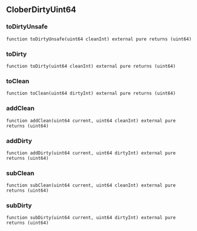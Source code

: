 ## CloberDirtyUint64

### toDirtyUnsafe

```solidity
function toDirtyUnsafe(uint64 cleanInt) external pure returns (uint64)
```

### toDirty

```solidity
function toDirty(uint64 cleanInt) external pure returns (uint64)
```

### toClean

```solidity
function toClean(uint64 dirtyInt) external pure returns (uint64)
```

### addClean

```solidity
function addClean(uint64 current, uint64 cleanInt) external pure returns (uint64)
```

### addDirty

```solidity
function addDirty(uint64 current, uint64 dirtyInt) external pure returns (uint64)
```

### subClean

```solidity
function subClean(uint64 current, uint64 cleanInt) external pure returns (uint64)
```

### subDirty

```solidity
function subDirty(uint64 current, uint64 dirtyInt) external pure returns (uint64)
```

